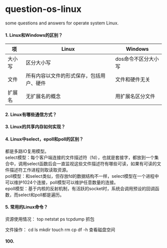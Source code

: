 # question-os-linux
some questions and answers for operate system Linux.

#### 1. Linux和Windows的区别？
项 | Linux | Windows
-|-|-
大小写 | 区分大小写 | dos命令不区分大小写
文件 | 所有内容以文件的形式保存，包括用户、硬件 | 文件和硬件无关
扩展名 | 无扩展名的概念 | 用扩展名区分文件

#### 2. Linux有哪些通信方式？

#### 3. Linux的共享内存如何实现？

#### 4. Linux中select，epoll和poll的区别？
都是多路IO复用模型。<br>
select模型：每个客户端连接的文件描述符（fd），也就是套接字，都放到一个集合中，调用select函数后会一直监视这些文件描述符有哪些可读，如果有可读的文件描述符工作进程则取读取资源。<br>
poll模型：和select类似，但存放fd的数据结构不一样，select模型在一个进程中可以维护1024个连接，poll模型可以维护任意数量的连接。<br>
epoll模型：基于内核的反射机制，有活跃的socket时，系统会调用预设的回调函数，而select和poll都是遍历。

#### 5. 常用的Linux命令？
资源使用情况：
top
netstat
ps
tcpdump 抓包

文件操作：
cd
ls
mkdir
touch
rm
cp
df -h 查看磁盘空间












#### 100.
